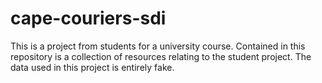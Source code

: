# cape-couriers-sdi
This is a project from students for a university course. Contained in this repository is a collection of resources relating to the student project. The data used in this project is entirely fake.
